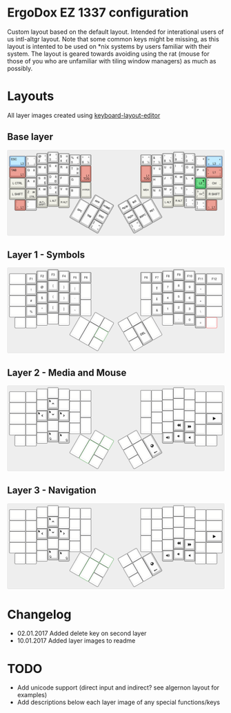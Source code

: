 # ErgoDox EZ 1337 configuration

Custom layout based on the default layout. Intended for interational users of us intl-altgr layout. Note that
some common keys might be missing, as this layout is intented to be used on *nix systems by users familiar
with their system. The layout is geared towards avoiding using the rat (mouse for those of you who are
unfamiliar with tiling window managers) as much as possibly.

# Layouts

All layer images created using [keyboard-layout-editor](http://www.keyboard-layout-editor.com/)

## Base layer

[![Base layer](images/deadcyclo-base-layout.png)](http://www.keyboard-layout-editor.com/#/gists/0321b18620180a3e46c498206eb65366)

## Layer 1 - Symbols

[![Layer 1 - Symbols](images/deadcyclo-layer-1-symbols.png)](http://www.keyboard-layout-editor.com/#/gists/96714e198054c9115bafb5267cc6bc73)

## Layer 2 - Media and Mouse

[![Layer 2 - Media and Mouse](images/deadcyclo-layer-2-media-and-mouse.png)](http://www.keyboard-layout-editor.com/#/gists/824759486e378bcec30784309a7e5731)

## Layer 3 - Navigation

[![Layer 3 - Navigation](images/deadcyclo-layer-2-media-and-mouse.png)](http://www.keyboard-layout-editor.com/#/gists/67d9613dcd873c68693d11863d0fd289)

# Changelog

- 02.01.2017 Added delete key on second layer
- 10.01.2017 Added layer images to readme

# TODO

- Add unicode support (direct input and indirect? see algernon layout for examples)
- Add descriptions below each layer image of any special functions/keys
